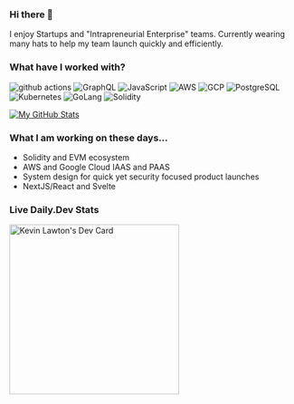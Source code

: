 ### Hi there 👋

I enjoy Startups and "Intrapreneurial Enterprise" teams. Currently wearing many hats to help my team launch quickly and efficiently. 
 
### What have I worked with?
<p>
  <img alt="github actions" src="https://img.shields.io/badge/-Github_Actions-2088FF?style=flat-square&logo=github-actions&logoColor=white" />
  <img alt="GraphQL" src="https://img.shields.io/badge/-GraphQL-E10098?style=flat-square&logo=graphql&logoColor=white" />
  <img alt="JavaScript"src="https://img.shields.io/badge/JavaScript-F7DF1E?style=flat-square&logo=javascript&logoColor=black" />
  <img alt="AWS" src="https://img.shields.io/badge/AWS--Amplify-232F3E?style=flat-square&logo=amazon-aws&logoColor=white" />
  <img alt="GCP" src="https://img.shields.io/badge/Google_Cloud-blue?style=flat-square&logo=GCP&logoColor=white" />
  <img alt="PostgreSQL" src="https://img.shields.io/badge/PostgreSQL-316192?style=flat-square&logo=postgresql&logoColor=white" />
  <img alt="Kubernetes" src="https://img.shields.io/badge/kubernetes-326ce5.svg?&style=flat-square&logo=kubernetes&logoColor=white" />
  <img alt="GoLang" src="https://img.shields.io/badge/Go-00ADD8?style=flat-square&logo=golang&logoColor=white" />
  <img alt="Solidity" src="https://img.shields.io/badge/Solidity-blue?style=flat-square&logo=solidity&logoColor=white" />
</p>

[![My GitHub Stats](https://github-readme-stats.vercel.app/api/?username=kevlawton&count_private=true&theme=tokyonight&showicons=true)]()

### What I am working on these days...
   - Solidity and EVM ecosystem
   - AWS and Google Cloud IAAS and PAAS
   - System design for quick yet security focused product launches
   - NextJS/React and Svelte
   
### Live Daily.Dev Stats
<a href="https://app.daily.dev/kevlawton"><img src="https://api.daily.dev/devcards/9838511bb6bc43d9a8d53c40ea77d05d.png?r=jh1" width="300" alt="Kevin Lawton's Dev Card"/></a>
